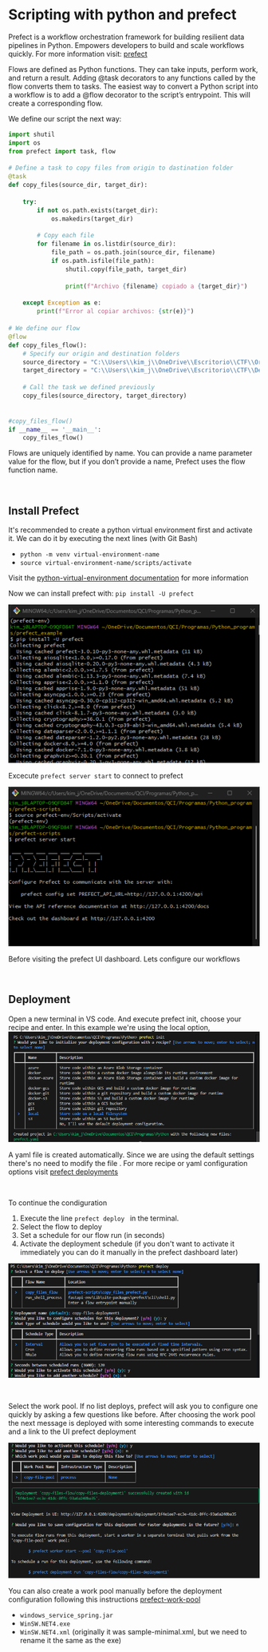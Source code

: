 # Scripting with python and prefect

Prefect is a workflow orchestration framework for building resilient data pipelines in Python. Empowers developers to build and scale workflows quickly. For more information visit: [prefect](https://docs.prefect.io/3.0/get-started/quickstart)

Flows are defined as Python functions. They can take inputs, perform work, and return a result.
Adding @task decorators to any functions called by the flow converts them to tasks. The easiest way to convert a Python script into a workflow is to add a @flow decorator to the script’s entrypoint. This will create a corresponding flow. 

We define our script the next way:

```python
import shutil
import os
from prefect import task, flow

# Define a task to copy files from origin to dastination folder
@task
def copy_files(source_dir, target_dir):

    try:
        if not os.path.exists(target_dir):
            os.makedirs(target_dir)

        # Copy each file
        for filename in os.listdir(source_dir):
            file_path = os.path.join(source_dir, filename)
            if os.path.isfile(file_path):
                shutil.copy(file_path, target_dir)

                print(f"Archivo {filename} copiado a {target_dir}")

    except Exception as e:
        print(f"Error al copiar archivos: {str(e)}")

# We define our flow
@flow
def copy_files_flow():
    # Specify our origin and destination folders
    source_directory = "C:\\Users\\kim_j\\OneDrive\\Escritorio\\CTF\\Origin"
    target_directory = "C:\\Users\\kim_j\\OneDrive\\Escritorio\\CTF\\Dest"
    
    # Call the task we defined previously
    copy_files(source_directory, target_directory)


#copy_files_flow()
if __name__ == '__main__':
    copy_files_flow()
```

Flows are uniquely identified by name. You can provide a name parameter value for the flow, but if you don’t provide a name, Prefect uses the flow function name.

<br>

## Install Prefect

It's recommended to create a python virtual environment first and activate it. We can do it by executing the next lines (with Git Bash)
* `python -m venv virtual-environment-name`
* `source virtual-environment-name/scripts/activate`

Visit the [python-virtual-environment documentation](https://docs.python.org/3/library/venv.html) for more information

Now we can install prefect with: `pip install -U prefect`

![install prefect](https://github.com/CristopherLodbrok117/python-scripting-with-prefect/blob/799a02d754d105fad4e1b8ed3864cfd721aa3265/screenshots/0%20-%20install%20prefect.png)

Excecute `prefect server start` to connect to prefect

![prefect server](https://github.com/CristopherLodbrok117/python-scripting-with-prefect/blob/e2f40f1ff3c0847e431d4d0ff94c2500ae61829b/screenshots/999%20-%20prefect%20server.png)

Before visiting the prefect UI dashboard. Lets configure our workflows

<br>

## Deployment

Open a new terminal in VS code. And execute prefect init, choose your recipe and enter. In this example we're using the local option, 
![init](https://github.com/CristopherLodbrok117/python-scripting-with-prefect/blob/e2f40f1ff3c0847e431d4d0ff94c2500ae61829b/screenshots/03%20-%20init.png)

A yaml file is created automatically. Since we are using the default settings there's no need to modify the file . For more recipe or yaml configuration options visit [prefect deployments](https://docs.prefect.io/3.0/deploy/infrastructure-concepts/prefect-yaml#define-deployments-with-yaml)

<br>

To continue the condiguration
1. Execute the line `prefect deploy ` in the terminal.
2. Select the flow to deploy
3. Set a schedule for our flow run (in seconds)
4. Activate the deployment schedule (if you don't want to activate it immediately you can do it manually in the prefect dashboard later)

![deploy](https://github.com/CristopherLodbrok117/python-scripting-with-prefect/blob/e2f40f1ff3c0847e431d4d0ff94c2500ae61829b/screenshots/04%20-%20prefect%20deploy.png)


<br>

Select the work pool. If no list deploys, prefect will ask you to configure one quickly by asking a few questions like before. After choosing the work pool the next message is deployed with some interesting commands to execute and a link to the UI prefect deployment

![deployment condigured](https://github.com/CristopherLodbrok117/python-scripting-with-prefect/blob/e2f40f1ff3c0847e431d4d0ff94c2500ae61829b/screenshots/05%20-%20pool.png)


You can also create a work pool manually before the deployment configuration following this instructions [prefect-work-pool](https://docs.prefect.io/3.0/deploy/infrastructure-concepts/work-pools#configure-dynamic-infrastructure-with-work-pools)


* `windows_service_spring.jar`
* `WinSW.NET4.exe`
* `WinSW.NET4.xml` (originally it was sample-minimal.xml, but we need to rename it the same as the exe)

